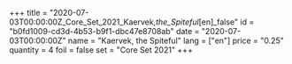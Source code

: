 +++
title = "2020-07-03T00:00:00Z_Core_Set_2021_Kaervek,_the_Spiteful_[en]_false"
id = "b0fd1009-cd3d-4b53-b9f1-dbc47e8708ab"
date = "2020-07-03T00:00:00Z"
name = "Kaervek, the Spiteful"
lang = ["en"]
price = "0.25"
quantity = 4
foil = false
set = "Core Set 2021"
+++
